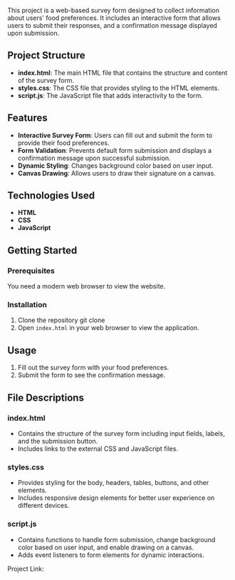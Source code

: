 This project is a web-based survey form designed to collect information about users' food preferences. It includes an interactive form that allows users to submit their responses, and a confirmation message displayed upon submission.

## Project Structure

- **index.html**: The main HTML file that contains the structure and content of the survey form.
- **styles.css**: The CSS file that provides styling to the HTML elements.
- **script.js**: The JavaScript file that adds interactivity to the form.

## Features

- **Interactive Survey Form**: Users can fill out and submit the form to provide their food preferences.
- **Form Validation**: Prevents default form submission and displays a confirmation message upon successful submission.
- **Dynamic Styling**: Changes background color based on user input.
- **Canvas Drawing**: Allows users to draw their signature on a canvas.

## Technologies Used

- **HTML**
- **CSS**
- **JavaScript**

## Getting Started

### Prerequisites

You need a modern web browser to view the website.

### Installation

1. Clone the repository
   git clone 
2. Open `index.html` in your web browser to view the application.

## Usage

1. Fill out the survey form with your food preferences.
2. Submit the form to see the confirmation message.

## File Descriptions

### index.html
- Contains the structure of the survey form including input fields, labels, and the submission button.
- Includes links to the external CSS and JavaScript files.

### styles.css
- Provides styling for the body, headers, tables, buttons, and other elements.
- Includes responsive design elements for better user experience on different devices.

### script.js
- Contains functions to handle form submission, change background color based on user input, and enable drawing on a canvas.
- Adds event listeners to form elements for dynamic interactions.

Project Link: 
